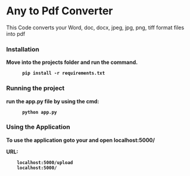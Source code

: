 <h1><b> Any to Pdf Converter</b></h1>


<p> This Code converts your Word, doc, docx, jpeg, jpg, png, tiff format files into pdf </p>


<h3><b> Installation <b> </h3>
  
  Move into the projects folder and run the command.
  
  
          pip install -r requirements.txt
          
          
<h3><b>Running the project</b></h3>

  run the app.py file by using the cmd:
  
  
  
          python app.py
          
          
          
 <h3><b> Using the Application </b></h3>
 
  To use the application goto your and open localhost:5000/
  
  
  <b> URL: </b> 
  
  
        localhost:5000/upload
        localhost:5000/
        
  
  
